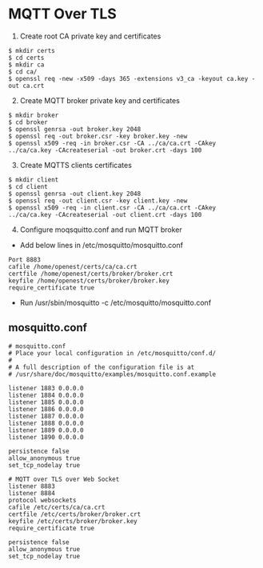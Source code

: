 MQTT Over TLS
====

1.	Create root CA private key and certificates 

```
$ mkdir certs 
$ cd certs 
$ mkdir ca 
$ cd ca/ 
$ openssl req -new -x509 -days 365 -extensions v3_ca -keyout ca.key -out ca.crt 
```
2.	Create MQTT broker private key and certificates
```
$ mkdir broker
$ cd broker
$ openssl genrsa -out broker.key 2048
$ openssl req -out broker.csr -key broker.key -new
$ openssl x509 -req -in broker.csr -CA ../ca/ca.crt -CAkey ../ca/ca.key -CAcreateserial -out broker.crt -days 100
```

3.	Create MQTTS clients certificates
```
$ mkdir client
$ cd client
$ openssl genrsa -out client.key 2048
$ openssl req -out client.csr -key client.key -new
$ openssl x509 -req -in client.csr -CA ../ca/ca.crt -CAkey ../ca/ca.key -CAcreateserial -out client.crt -days 100
```
4.	Configure moqsquitto.conf and run MQTT broker
   

  * Add below lines in /etc/mosquitto/mosquitto.conf

  ```
  Port 8883
  cafile /home/openest/certs/ca/ca.crt
  certfile /home/openest/certs/broker/broker.crt
  keyfile /home/openest/certs/broker/broker.key
  require_certificate true
  ```

  * Run 
  /usr/sbin/mosquitto -c /etc/mosquitto/mosquitto.conf
  

mosquitto.conf
----

```
# mosquitto.conf
# Place your local configuration in /etc/mosquitto/conf.d/
#
# A full description of the configuration file is at
# /usr/share/doc/mosquitto/examples/mosquitto.conf.example

listener 1883 0.0.0.0
listener 1884 0.0.0.0
listener 1885 0.0.0.0
listener 1886 0.0.0.0
listener 1887 0.0.0.0
listener 1888 0.0.0.0
listener 1889 0.0.0.0
listener 1890 0.0.0.0

persistence false
allow_anonymous true
set_tcp_nodelay true

# MQTT over TLS over Web Socket
listener 8883
listener 8884
protocol websockets
cafile /etc/certs/ca/ca.crt
certfile /etc/certs/broker/broker.crt
keyfile /etc/certs/broker/broker.key
require_certificate true

persistence false
allow_anonymous true
set_tcp_nodelay true

```

